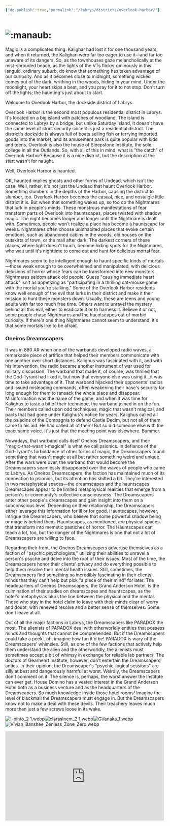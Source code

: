 ```yaml
---
{"dg-publish":true,"permalink":"/labrys/districts/overlook-harbor/"}
---
```



# ![:manaub:](https://cdn.discordapp.com/emojis/1044623391723892787.webp?size=44)

Magic is a complicated thing. Kalighar had lost it for one thousand years, and when it returned, the Kalighari were far too eager to use it—and far too unaware of its dangers. So, as the townhouses gaze melancholically at the mist-shrouded beach, as the lights of the VTs flicker ominously in this languid, ordinary suburb, do know that something has taken advantage of our curiosity. And as it becomes close to midnight, something wicked comes out of the dark, writhing in the woods, hiding in your mind. Under the moonlight, your heart skips a beat, and you pray for it to not stop. Don't turn off the lights; the haunting's just about to start. 

Welcome to Overlook Harbor, the dockside district of Labrys.

Overlook Harbor is the second most populous residential district in Labrys. It's located on a big island with patches of woodland. The island is connected to Labrys by a bridge, but unlike Saturday Island, it doesn't have the same level of strict security since it is just a residential district. The district's dockside is always full of boats selling fish or ferrying imported goods into the market, and its amusement park is quite popular with kids and teens. Overlook is also the house of Sleepstone Institute, the sole college in all the Outlands. So, with all of this in mind, what is "the catch" of Overlook Harbor? Because it is a nice district, but the description at the start wasn't for naught.

Well, Overlook Harbor is haunted.

OK, haunted implies ghosts and other forms of Undead, which isn't the case. Well, rather, it's not just the Undead that haunt Overlook Harbor. Something slumbers in the depths of the Harbor, causing the district to slumber, too. Overlook Harbor becomes the casual, nice, and nostalgic little district it is. But when that something wakes up, so too do the Nightmares that lurk in people's minds. These monstrous manifestations of fear transform parts of Overlook into hauntscapes, places twisted with shadow magic. The night becomes longer and longer until the Nightmare is dealt with. Sometimes, people won't realize a place has become a hauntscape for weeks. Nightmares often choose uninhabited places that evoke certain emotions, such as abandoned cabins in the woods, old houses on the outskirts of town, or the mall after dark. The darkest corners of these places, where light doesn't touch, become hiding spots for the Nightmares, who wait until it's nighttime to come out and hunt for delicious mortal fear.

Nightmares seem to be intelligent enough to haunt specific kinds of mortals—those weak enough to be overwhelmed and manipulated, with delicious delusions of horror whose fears can be transformed into new monsters. Nightmares seldom attack old people. Guess "causing immediate heart attack" isn't as appetizing as "participating in a thrilling cat-mouse game with the mortal you're stalking." Some of the Overlook Harbor residents know well enough of the evil that lurks in their district and make it their mission to hunt these monsters down. Usually, these are teens and young adults with far too much free time. Others want to unravel the mystery behind all this evil, either to eradicate it or to harness it. Believe it or not, some people chase Nightmares and the hauntscapes out of morbid curiosity. If there's one thing Nightmares cannot seem to understand, it's that some mortals like to be afraid.

### Oneiros Dreamscapers

It was in 880 AR when one of the warbands developed radio waves, a remarkable piece of artifice that helped their members communicate with one another over short distances. Kalighus was fascinated with it, and with his intervention, the radio became another instrument of war used for military discussion. The warband that made it, of course, was thrilled that the God-Tyrant had liked it, but now that everyone else was using it...it was time to take advantage of it. That warband hijacked their opponents' radios and issued misleading commands, often weakening their base's security for long enough for them to ransack the whole place and disappear. Misinformation was the name of the game, and when it was time for Kalighus to taste a bit of their technique, the warband joined in on the fun. Their members called upon odd techniques, magic that wasn't magical, and pacts that had gone under Kalighus's notice for years. Kalighus called all the paladins of the Compagnia to defend Castle Decim, but not all of them came to his aid. He had called all of them! But so did someone else with the exact same voice. It's just that the meeting point was elsewhere. Bummer.

Nowadays, that warband calls itself Oneiros Dreamscapers, and their "magic-that-wasn't-magical" is what we call psionics. In defiance of the God-Tyrant's forbiddance of other forms of magic, the Dreamscapers found something that wasn't magic at all but rather something weird and unique. After the wars were over, the warband that would become the Dreamscapers seamlessly disappeared over the waves of people who came to Labrys. As Oneiros Dreamscapers, the faction has maintained much of its connection to psionics, but its attention has shifted a bit. They're interested in two metaphysical spaces—the dreamscapes and the hauntscapes. Dreamscapes appear to be limited metaphysical realities that emerge from a person's or community's collective consciousness. The Dreamscapers enter other people's dreamscapes and gain insight into them on a subconscious level. Depending on their relationship, the Dreamscapers either leverage this information for ill or for good. Hauntscapes, however, intrigue the Dreamscapers, who believe that some powerful shadow being or mage is behind them. Hauntscapes, as mentioned, are physical spaces that transform into memetic pastiches of horror. The Hauntscapes can teach a lot, too, but the danger of the Nightmares is one that not a lot of Dreamscapers are willing to face.

Regarding their front, the Oneiros Dreamscapers advertise themselves as a faction of "psychic psychologists," utilizing their abilities to unravel a person's psyche and delve into the root of their issues. Most of the time, the Dreamscapers honor their clients' privacy and do everything possible to help them resolve their mental health issues. Still, sometimes, the Dreamscapers find something so incredibly fascinating in their clients' minds that they can't help but pick "a piece of their mind" for later. The headquarters of Oneiros Dreamscapers, the Grand Anderson Hotel, is the culmination of their studies on dreamscapes and hauntscapes, as the hotel's metaphysics blurs the line between the physical and the mental. Those who stay in the hotel claim to leave with their minds clear of worry and doubt, with renewed resolve and a better sense of themselves. Some don't leave at all.

Out of all the major factions in Labrys, the Dreamscapers like PAЯADOX the most. The alienists of PAЯADOX deal with otherworldly entities that possess minds and thoughts that cannot be comprehended. But if the Dreamscapers could take a peek...oh, imagine how fun it'd be! PAЯADOX is wary of the Dreamscapers' whimsies. Still, as one of the few factions that actively help them understand the alien and the otherworldly, the alienists must sometimes accept a bit of whimsy in exchange for reliable lab partners. The doctors of Gearheart Institute, however, don't entertain the Dreamscapers' antics. In their opinion, the Dreamscaper's "psychic-logical sessions" are silly at best and dangerously harmful at worst. Weirdly, the Dreamscapers don't comment on it. The silence is, perhaps, the worst answer the Institute can ever get. House Domino has a vested interest in the Grand Anderson Hotel both as a business venture and as the headquarters of the Dreamscapers. So much knowledge inside those hotel rooms! Imagine the level of blackmail the Dreamscapers must engage in. But the Dreamscapers know not to make a deal with these devils. Their treachery leaves much more than just a few screws loose in its wake.

![l-pinto_2 1.webp](/img/user/Content/Images/l-pinto_2%201.webp)![clarasinem_2 1.webp](/img/user/Content/Images/clarasinem_2%201.webp)![GVanaka_1.webp](/img/user/Content/Images/GVanaka_1.webp)![Vivian_Banshee_Zenless_Zone_Zero.webp](/img/user/Content/Images/Vivian_Banshee_Zenless_Zone_Zero.webp)

<iframe width="500" height="281" src="https://www.youtube.com/embed/eP9NZFD86b4" title="Character Teaser - &quot;Yumemizuki Mizuki: Dining on a Dish of Dreams&quot; | Genshin Impact #GenshinImpact" frameborder="0" allow="accelerometer; autoplay; clipboard-write; encrypted-media; gyroscope; picture-in-picture; web-share" referrerpolicy="strict-origin-when-cross-origin" allowfullscreen></iframe>